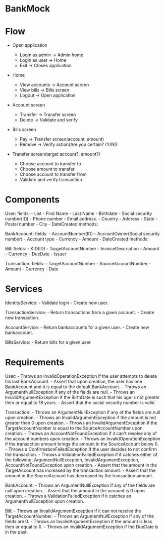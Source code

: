 # BankMock

# Flow

- Open application
	- Login as admin -> Admin home
	- Login as user -> Home
	- Exit -> Closes application

- Home
	- View accounts -> Account screen
	- View bills -> Bills screen
	- Logout -> Open application

- Account screen
	- Transfer -> Transfer screen
	- Delete -> Validate and verify

- Bills screen
	- Pay -> Transfer screen(account, amount)
	- Remove -> Verify action(Are you certain? (Y/N))

- Transfer screen(target account?, amount?)
	- Choose account to transfer to
	- Choose amount to transfer
	- Choose account to transfer from
	- Validate and verify transaction



# Components

User:
	fields:
		- List<BankAccount>
		- First Name
		- Last Name
		- Birthdate
		- Social security number(ID)
		- Phone number
		- Email address.
		- Country
		- Address
		- State
		- Postal number
		- City
		- DateCreated
	methods:


BankAccount:
	fields:
		- AccountNumber(ID)
		- AccountOwner(Social security number)
		- Account type
		- Currency
		- Amount
		- DateCreated
	methods:

Bill:
	fields:
		- KID(ID)
		- TargetAccountNumber
		- InvoiceDescription
		- Amount
		- Currency
		- DueDate
		- Issuer

Transaction:
	fields:
		- TargetAccountNumber
		- SourceAccountNumber
		- Amount
		- Currency
		- Date


# Services

IdentityService:
	- Validate login
	- Create new user.

TransactionService:
	- Return transactions from a given account.
	- Create new transaction.

AccountService:
	- Return bankaccounts for a given user.
	- Create new bankaccount.

BillsService:
	- Return bills for a given user.

# Requirements

User:
	- Throws an InvalidOperationException if the user attempts to delete his last BankAccount.
	- Assert that upon creation, the user has one BankAccount and it is equal to the default BankAccount.
	- Throws an ArgumentNullException if any of the fields are null.
	- Throws an InvalidArgumentException if the BirthDate is such that his age is not greater then or equal to 18 years.
	- Assert that the social security number is valid.

Transaction:
	- Throws an ArgumentNullException if any of the fields are null upon creation.
	- Throws an InvalidArgumentException if the amount is not greater then 0 upon creation.
	- Throws an InvalidArgumentException if the TargetAccountNumber is equal to the SourceAccountNumber upon creation.
	- Throws an AccountNotFoundException if it can't resolve any of the account numbers upon creation.
	- Throws an InvalidOperationException if the transaction amount brings the amount in the SourceAccount below 0.
	- Throws a ConfirmationFailedException if the user decides to not confirm the transaction.
	- Throws a ValidationFailedException if it catches either of the following: ArgumentNullException, InvalidArgumentException, AccountNotFoundException upon creation.
	- Assert that the amount in the TargetAccount has increased by the transaction amount.
	- Assert that the amount in the SourceAccount has decreased by the transaction amount.

BankAccount:
	- Throws an ArgumentNullException if any of the fields are null upon creation.
	- Assert that the amount in the account is 0 upon creation.
	- Throws a ValidationFailedException if it catches an ArgumentNullException upon creation.

Bill:
	- Throws an InvalidArgumentException if it can not resolve the TargetAccountNumber.
	- Throws an ArgumentNullException if any of the fields are 0.
	- Throws an InvalidArgumentException if the amount is less then or equal to 0.
	- Throws an InvalidArgumentException if the DueDate is in the past.

